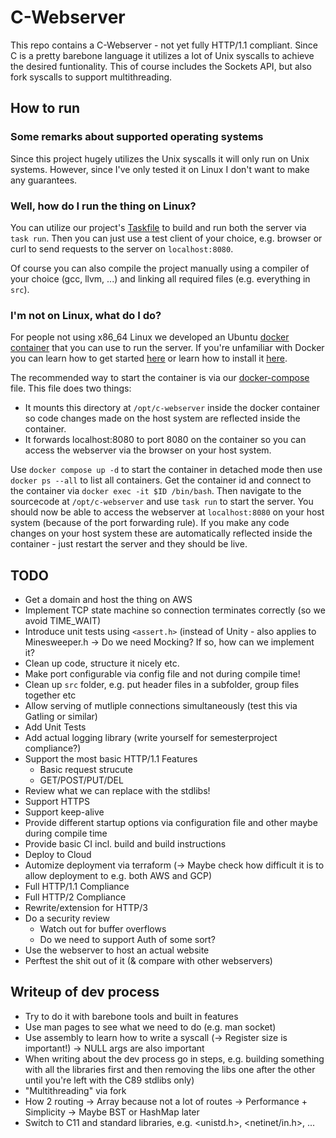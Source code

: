 # C-Webserver

This repo contains a C-Webserver - not yet fully HTTP/1.1 compliant.
Since C is a pretty barebone language it utilizes a lot of Unix syscalls to achieve
the desired funtionality. This of course includes the Sockets API, but also
fork syscalls to support multithreading.

## How to run

### Some remarks about supported operating systems

Since this project hugely utilizes the Unix syscalls it will only run on Unix systems.
However, since I've only tested it on Linux I don't want to make any guarantees.

### Well, how do I run the thing on Linux?

You can utilize our project's [Taskfile](https://taskfile.dev/) to build and run both the server via `task run`.
Then you can just use a test client of your choice, e.g. browser or curl to send requests to the server on `localhost:8080`.

Of course you can also compile the project manually using a compiler of your choice
(gcc, llvm, ...) and linking all required files (e.g. everything in `src`).

### I'm not on Linux, what do I do?

For people not using x86_64 Linux we developed an Ubuntu [docker container](https://www.docker.com/resources/what-container/) that you
can use to run the server. If you're unfamiliar with Docker you can learn how to get started [here](https://docs.docker.com/get-started/) or learn
how to install it [here](https://docs.docker.com/engine/install/).

The recommended way to start the container is via our [docker-compose](https://docs.docker.com/compose/) file.
This file does two things:

- It mounts this directory at `/opt/c-webserver` inside the docker container so code changes made on the host system are reflected inside the container.
- It forwards localhost:8080 to port 8080 on the container so you can access the webserver via the browser on your host system.

Use `docker compose up -d` to start the container in detached mode then use `docker ps --all` to list all containers.
Get the container id and connect to the container via `docker exec -it $ID /bin/bash`.
Then navigate to the sourcecode at `/opt/c-webserver` and use `task run` to start the server.
You should now be able to access the webserver at `localhost:8080` on your host system (because of the port forwarding rule).
If you make any code changes on your host system these are automatically reflected inside the container - just restart the server and they should be live.

## TODO

- Get a domain and host the thing on AWS
- Implement TCP state machine so connection terminates correctly (so we avoid TIME_WAIT)
- Introduce unit tests using `<assert.h>` (instead of Unity - also applies to Minesweeper.h -> Do we need Mocking? If so, how can we implement it?
- Clean up code, structure it nicely etc.
- Make port configurable via config file and not during compile time!
- Clean up `src` folder, e.g. put header files in a subfolder, group files together etc
- Allow serving of mutliple connections simultaneously (test this via Gatling or similar)
- Add Unit Tests
- Add actual logging library (write yourself for semesterproject compliance?)
- Support the most basic HTTP/1.1 Features
    - Basic request strucute
    - GET/POST/PUT/DEL
- Review what we can replace with the stdlibs!
- Support HTTPS
- Support keep-alive
- Provide different startup options via configuration file and other maybe during compile time
- Provide basic CI incl. build and build instructions
- Deploy to Cloud
- Automize deployment via terraform (-> Maybe check how difficult it is to allow deployment to e.g. both AWS and GCP)
- Full HTTP/1.1 Compliance
- Full HTTP/2 Compliance
- Rewrite/extension for HTTP/3
- Do a security review
    - Watch out for buffer overflows
    - Do we need to support Auth of some sort?
- Use the webserver to host an actual website
- Perftest the shit out of it (& compare with other webservers)

## Writeup of dev process

- Try to do it with barebone tools and built in features
- Use man pages to see what we need to do (e.g. man socket)
- Use assembly to learn how to write a syscall (-> Register size is important!) -> NULL args are also important
- When writing about the dev process go in steps, e.g. building something with all the libraries first and
then removing the libs one after the other until you're left with the C89 stdlibs only)
- "Multithreading" via fork
- How 2 routing -> Array because not a lot of routes -> Performance + Simplicity -> Maybe BST or HashMap later
- Switch to C11 and standard libraries, e.g. <unistd.h>, <netinet/in.h>, ...
